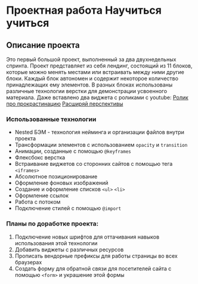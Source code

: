 # Проектная работа **Научиться учиться**

## Описание проекта

Это первый большой проект, выполненный за два двухнедельных спринта.
Проект представляет из себя лендинг, состоящий из 11 блоков, которые можно менять местами или встраивать между ними другие блоки. Каждый блок автономен и содержит некоторое количество принадлежащих ему элементов.
В разных блоках использованы различные технологии верстки для демонстрации усвоенного материала.
Даже вставлено два виджета с роликами с youtube:
[Ролик про прокрастинацию](https://www.youtube.com/watch?v=arj7oStGLkU "Смотри и не прокрастинируй")
[Расширяй перспективы](https://www.youtube.com/watch?v=5MgBikgcWnY "Учись учиться")

### Использованные технологии

* Nested БЭМ - технология нейминга и организации файлов внутри проекта
* Трансформации элементов с использованием ```opacity``` и ```transition```
* Анимации, созданные с помощью ```@keyframes```
* Флексбокс верстка
* Встраивание виджетов со сторонних сайтов с помощью тега ```<iframes>```
* Абсолютное позиционирование
* Оформление фоновых изображений
* Создание и оформление списков ```<ul>``` ```<li>```
* Оформление ссылок
* Работа с потоком
* Подключение стилей с помощью ```@import```

### Планы по доработке проекта:

1. Подключение новых шрифтов для оттачивания навыков использования этой технологии
2. Добавить виджеты с различных ресурсов
3. Прописать вендорные префиксы для работы страницы во всех браузерах
4. Создать форму для обратной связи для посетителей сайта с помощью ```<form>``` и украшение этой формы
